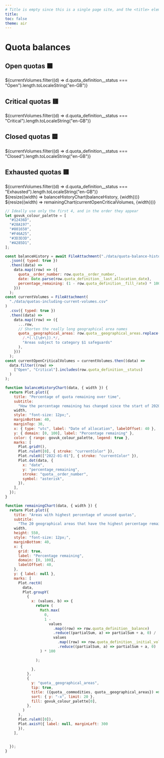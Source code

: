 ```yaml
---
# Title is empty since this is a single page site, and the <title> element will contain the site name
title:
toc: false
theme: air
---
```


<div class="govuk-width-container">
  <h1 class="govuk-heading-l govuk-!-margin-top-7">Quota balances</h1>

  <div class="grid grid-cols-4">
    <div class="card">
      <h2>Open quotas 🟩</h2>
      <span class="big">${currentVolumes.filter((d) => d.quota_definition__status === "Open").length.toLocaleString("en-GB")}</span>
    </div>
    <div class="card">
      <h2>Critical quotas 🟨</h2>
      <span class="big">${currentVolumes.filter((d) => d.quota_definition__status === "Critical").length.toLocaleString("en-GB")}</span>
    </div>
    <div class="card">
      <h2>Closed quotas 🟦</h2>
      <span class="big">${currentVolumes.filter((d) => d.quota_definition__status === "Closed").length.toLocaleString("en-GB")}</span>
    </div>
    <div class="card">
      <h2>Exhausted quotas 🟥</h2>
      <span class="big">${currentVolumes.filter((d) => d.quota_definition__status === "Exhausted").length.toLocaleString("en-GB")}</span>
    </div>
  </div>

  <div class="grid grid-cols-1">
    <div class="card">
      ${resize((width) => balanceHistoryChart(balanceHistory, {width}))}
    </div>
  </div>

  <div class="grid grid-cols-1">
    <div class="card">
      ${resize((width) => remainingChart(currentOpenCriticalVolumes, {width}))}
    </div>
  </div>

<!-- Closes .govuk-width-container -->
</div>

```js
// Ideally use only the first 4, and in the order they appear
let govuk_colour_palette = [
  "#12436D",
  "#28A197",
  "#801650",
  "#F46A25",
  "#3D3D3D",
  "#A285D1",
];

const balanceHistory = await FileAttachment("./data/quota-balance-history.json")
  .json({ typed: true })
  .then((data) =>
    data.map((row) => ({
      quota__order_number: row.quota__order_number,
      date: Date.parse(row.quota_definition__last_allocation_date),
      percentage_remaining: (1 - row.quota_definition__fill_rate) * 100,
    }))
  );
const currentVolumes = FileAttachment(
  "./data/quotas-including-current-volumes.csv"
)
  .csv({ typed: true })
  .then((data) =>
    data.map((row) => ({
      ...row,
      // Shorten the really long geographical area names
      quota__geographical_areas: row.quota__geographical_areas.replace(
        /.*(.\[\d+\]).*/,
        "Areas subject to category $1 safeguards"
      ),
    }))
  );
const currentOpenCriticalVolumes = currentVolumes.then((data) =>
  data.filter((row) =>
    ["Open", "Critical"].includes(row.quota_definition__status)
  )
);

function balanceHistoryChart(data, { width }) {
  return Plot.plot({
    title: "Percentage of quota remaining over time",
    subtitle:
      "How the percentage remaining has changed since the start of 2020 for four quotas. Data is available only at inconsistent intervals.",
    width,
    style: "font-size: 12px;",
    marginBottom: 40,
    marginTop: 30,
    x: { type: "utc", label: "Date of allocation", labelOffset: 40 },
    y: { domain: [0, 100], label: "Percentage remaining" },
    color: { range: govuk_colour_palette, legend: true },
    marks: [
      Plot.gridY(),
      Plot.ruleY([0], { stroke: "currentColor" }),
      Plot.ruleX(["2022-01-01"], { stroke: "currentColor" }),
      Plot.dot(data, {
        x: "date",
        y: "percentage_remaining",
        stroke: "quota__order_number",
        symbol: "asterisk",
      }),
    ],
  });
}

function remainingChart(data, { width }) {
  return Plot.plot({
    title: "Areas with highest percentage of unused quotas",
    subtitle:
      "The 20 geographical areas that have the highest percentage remaining balance of open and critical quotas.",
    width,
    height: 550,
    style: "font-size: 12px;",
    marginBottom: 40,
    x: {
      grid: true,
      label: "Percentage remaining",
      domain: [0, 100],
      labelOffset: 40,
    },
    y: { label: null },
    marks: [
      Plot.rectX(
        data,
        Plot.groupY(
          {
            x: (values, b) => {
              return (
                Math.max(
                  0,
                  1 -
                    values
                      .map((row) => row.quota_definition__balance)
                      .reduce((partialSum, a) => partialSum + a, 0) /
                      values
                        .map((row) => row.quota_definition__initial_volume)
                        .reduce((partialSum, a) => partialSum + a, 0)
                ) * 100
                    
              );
  
            },
          },
          {
            y: "quota__geographical_areas",
            tip: true,
            title: ({quota__commodities, quota__geographical_areas}) => `The commodities listed for $   {quota__geographical_areas} are : ${quota__commodities}`,
            sort: { y: "-x", limit: 20 },
            fill: govuk_colour_palette[0],
          },
        )
      ),
      Plot.ruleX([0]),
      Plot.axisY({ label: null, marginLeft: 300
      }),
    ],
   
    
  });
}
```
